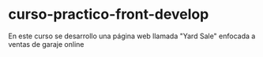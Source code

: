 # curso-practico-front-develop
En este curso se desarrollo una página web llamada "Yard Sale" enfocada a ventas de garaje online
